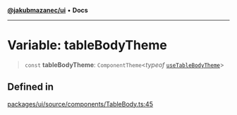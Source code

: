 [**@jakubmazanec/ui**](../README.md) • **Docs**

---

# Variable: tableBodyTheme

> `const` **tableBodyTheme**: `ComponentTheme`\<_typeof_
> [`useTableBodyTheme`](../functions/useTableBodyTheme.md)\>

## Defined in

[packages/ui/source/components/TableBody.ts:45](https://github.com/jakubmazanec/tools/blob/39892a8d22e72fc5aa2b2aedf9320ac8bb26fd5d/packages/ui/source/components/TableBody.ts#L45)
